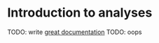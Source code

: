 # Introduction to analyses

TODO: write [great documentation](http://jacobian.org/writing/what-to-write/)
TODO: oops
